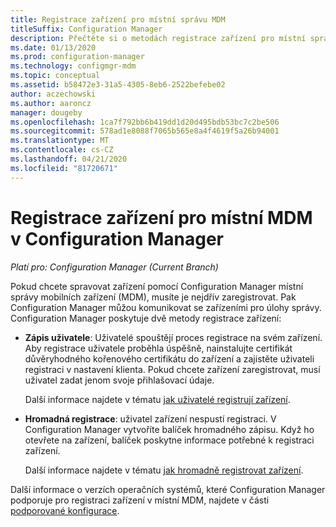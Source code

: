 ```yaml
---
title: Registrace zařízení pro místní správu MDM
titleSuffix: Configuration Manager
description: Přečtěte si o metodách registrace zařízení pro místní správu mobilních zařízení (MDM) v Configuration Manager.
ms.date: 01/13/2020
ms.prod: configuration-manager
ms.technology: configmgr-mdm
ms.topic: conceptual
ms.assetid: b58472e3-31a5-4305-8eb6-2522befebe02
author: aczechowski
ms.author: aaroncz
manager: dougeby
ms.openlocfilehash: 1ca7f792bb6b419dd1d20d495bdb53bc7c2be506
ms.sourcegitcommit: 578ad1e8088f7065b565e8a4f4619f5a26b94001
ms.translationtype: MT
ms.contentlocale: cs-CZ
ms.lasthandoff: 04/21/2020
ms.locfileid: "81720671"
---
```

# <a name="enroll-devices-for-on-premises-mdm-in-configuration-manager"></a>Registrace zařízení pro místní MDM v Configuration Manager

*Platí pro: Configuration Manager (Current Branch)*

Pokud chcete spravovat zařízení pomocí Configuration Manager místní správy mobilních zařízení (MDM), musíte je nejdřív zaregistrovat. Pak Configuration Manager můžou komunikovat se zařízeními pro úlohy správy. Configuration Manager poskytuje dvě metody registrace zařízení:

- **Zápis uživatele**: Uživatelé spouštějí proces registrace na svém zařízení. Aby registrace uživatele proběhla úspěšně, nainstalujte certifikát důvěryhodného kořenového certifikátu do zařízení a zajistěte uživateli registraci v nastavení klienta. Pokud chcete zařízení zaregistrovat, musí uživatel zadat jenom svoje přihlašovací údaje.

    Další informace najdete v tématu [jak uživatelé registrují zařízení](user-enroll-devices-on-premises-mdm.md).

- **Hromadná registrace**: uživatel zařízení nespustí registraci. V Configuration Manager vytvoříte balíček hromadného zápisu. Když ho otevřete na zařízení, balíček poskytne informace potřebné k registraci zařízení.

    Další informace najdete v tématu [jak hromadně registrovat zařízení](bulk-enroll-devices-on-premises-mdm.md).

Další informace o verzích operačních systémů, které Configuration Manager podporuje pro registraci zařízení v místní MDM, najdete v části [podporované konfigurace](../../core/plan-design/configs/supported-operating-systems-for-clients-and-devices.md#bkmk_OnpremOS).
